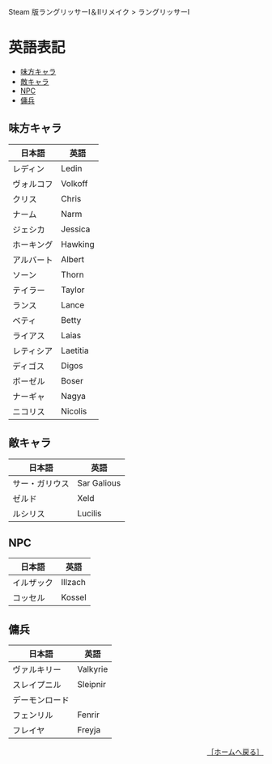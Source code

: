 Steam 版ラングリッサーⅠ＆Ⅱリメイク > ラングリッサーⅠ

# 英語表記

- [味方キャラ](#味方キャラ)
- [敵キャラ](#敵キャラ)
- [NPC](#NPC)
- [傭兵](#傭兵)

## 味方キャラ

|日本語|英語|
|---|---|
|レディン|Ledin|
|ヴォルコフ|Volkoff|
|クリス|Chris|
|ナーム|Narm|
|ジェシカ|Jessica|
|ホーキング|Hawking|
|アルバート|Albert|
|ソーン|Thorn|
|テイラー|Taylor|
|ランス|Lance|
|ベティ|Betty|
|ライアス|Laias|
|レティシア|Laetitia|
|ディゴス|Digos|
|ボーゼル|Boser|
|ナーギャ|Nagya|
|ニコリス|Nicolis|

## 敵キャラ

|日本語|英語|
|---|---|
|サー・ガリウス|Sar Galious|
|ゼルド|Xeld|
|ルシリス|Lucilis|

## NPC

|日本語|英語|
|---|---|
|イルザック|Illzach|
|コッセル|Kossel|

## 傭兵

|日本語|英語|
|---|---|
|ヴァルキリー|Valkyrie|
|スレイプニル|Sleipnir|
|デーモンロード||
|フェンリル|Fenrir|
|フレイヤ|Freyja|

<div align="right">
  <a href="../README.md">［ホームへ戻る］</a>
</div>
